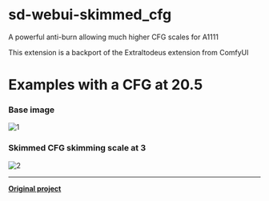 # sd-webui-skimmed_cfg
A powerful anti-burn allowing much higher CFG scales for A1111

This extension is a backport of the Extraltodeus extension from ComfyUI

# Examples with a CFG at 20.5
### Base image
![1](https://github.com/user-attachments/assets/27f246cd-c793-40ce-9a7d-1a4fbc1d3c46)


### Skimmed CFG skimming scale at 3
![2](https://github.com/user-attachments/assets/25a182a1-5882-48fc-9c4f-82f92297dde6)


----

**[Original project](https://github.com/Extraltodeus/Skimmed_CFG)**
